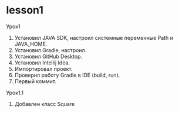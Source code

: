 ﻿# lesson1
Урок1
1. Установил JAVA SDK, настроил системные переменные Path и JAVA_HOME.
2. Установил Gradle, настроил.
3. Установил GitHub Desktop.
4. Установил Intellij Idea.
5. Импортировал проект.
6. Проверил работу Gradle в IDE (build, run).
7. Первый коммит.

Урок1.1
1. Добавлен класс Square